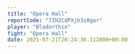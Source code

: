 ```yaml
---
title: "Opera Hall"
reportCode: "7ZH2CdPXjb3z8gar"
player: "Bladorthin"
fight: "Opera Hall"
date: 2021-07-21T20:24:36.112000+00:00
---
```

